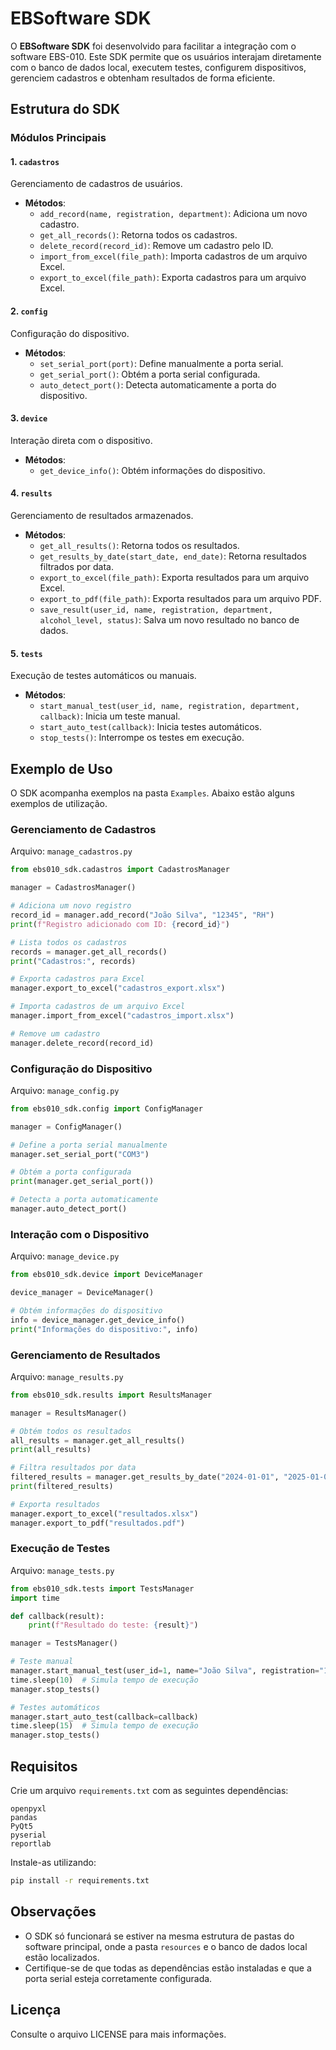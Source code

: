 # EBSoftware SDK

O **EBSoftware SDK** foi desenvolvido para facilitar a integração com o software EBS-010. Este SDK permite que os usuários interajam diretamente com o banco de dados local, executem testes, configurem dispositivos, gerenciem cadastros e obtenham resultados de forma eficiente.

## Estrutura do SDK

### Módulos Principais

#### 1. `cadastros`
Gerenciamento de cadastros de usuários.

- **Métodos**:
  - `add_record(name, registration, department)`: Adiciona um novo cadastro.
  - `get_all_records()`: Retorna todos os cadastros.
  - `delete_record(record_id)`: Remove um cadastro pelo ID.
  - `import_from_excel(file_path)`: Importa cadastros de um arquivo Excel.
  - `export_to_excel(file_path)`: Exporta cadastros para um arquivo Excel.

#### 2. `config`
Configuração do dispositivo.

- **Métodos**:
  - `set_serial_port(port)`: Define manualmente a porta serial.
  - `get_serial_port()`: Obtém a porta serial configurada.
  - `auto_detect_port()`: Detecta automaticamente a porta do dispositivo.

#### 3. `device`
Interação direta com o dispositivo.

- **Métodos**:
  - `get_device_info()`: Obtém informações do dispositivo.

#### 4. `results`
Gerenciamento de resultados armazenados.

- **Métodos**:
  - `get_all_results()`: Retorna todos os resultados.
  - `get_results_by_date(start_date, end_date)`: Retorna resultados filtrados por data.
  - `export_to_excel(file_path)`: Exporta resultados para um arquivo Excel.
  - `export_to_pdf(file_path)`: Exporta resultados para um arquivo PDF.
  - `save_result(user_id, name, registration, department, alcohol_level, status)`: Salva um novo resultado no banco de dados.

#### 5. `tests`
Execução de testes automáticos ou manuais.

- **Métodos**:
  - `start_manual_test(user_id, name, registration, department, callback)`: Inicia um teste manual.
  - `start_auto_test(callback)`: Inicia testes automáticos.
  - `stop_tests()`: Interrompe os testes em execução.

## Exemplo de Uso

O SDK acompanha exemplos na pasta `Examples`. Abaixo estão alguns exemplos de utilização.

### Gerenciamento de Cadastros
Arquivo: `manage_cadastros.py`
```python
from ebs010_sdk.cadastros import CadastrosManager

manager = CadastrosManager()

# Adiciona um novo registro
record_id = manager.add_record("João Silva", "12345", "RH")
print(f"Registro adicionado com ID: {record_id}")

# Lista todos os cadastros
records = manager.get_all_records()
print("Cadastros:", records)

# Exporta cadastros para Excel
manager.export_to_excel("cadastros_export.xlsx")

# Importa cadastros de um arquivo Excel
manager.import_from_excel("cadastros_import.xlsx")

# Remove um cadastro
manager.delete_record(record_id)
```

### Configuração do Dispositivo
Arquivo: `manage_config.py`
```python
from ebs010_sdk.config import ConfigManager

manager = ConfigManager()

# Define a porta serial manualmente
manager.set_serial_port("COM3")

# Obtém a porta configurada
print(manager.get_serial_port())

# Detecta a porta automaticamente
manager.auto_detect_port()
```

### Interação com o Dispositivo
Arquivo: `manage_device.py`
```python
from ebs010_sdk.device import DeviceManager

device_manager = DeviceManager()

# Obtém informações do dispositivo
info = device_manager.get_device_info()
print("Informações do dispositivo:", info)
```

### Gerenciamento de Resultados
Arquivo: `manage_results.py`
```python
from ebs010_sdk.results import ResultsManager

manager = ResultsManager()

# Obtém todos os resultados
all_results = manager.get_all_results()
print(all_results)

# Filtra resultados por data
filtered_results = manager.get_results_by_date("2024-01-01", "2025-01-06")
print(filtered_results)

# Exporta resultados
manager.export_to_excel("resultados.xlsx")
manager.export_to_pdf("resultados.pdf")
```

### Execução de Testes
Arquivo: `manage_tests.py`
```python
from ebs010_sdk.tests import TestsManager
import time

def callback(result):
    print(f"Resultado do teste: {result}")

manager = TestsManager()

# Teste manual
manager.start_manual_test(user_id=1, name="João Silva", registration="12345", department="TI", callback=callback)
time.sleep(10)  # Simula tempo de execução
manager.stop_tests()

# Testes automáticos
manager.start_auto_test(callback=callback)
time.sleep(15)  # Simula tempo de execução
manager.stop_tests()
```

## Requisitos

Crie um arquivo `requirements.txt` com as seguintes dependências:
```
openpyxl
pandas
PyQt5
pyserial
reportlab
```

Instale-as utilizando:
```bash
pip install -r requirements.txt
```

## Observações
- O SDK só funcionará se estiver na mesma estrutura de pastas do software principal, onde a pasta `resources` e o banco de dados local estão localizados.
- Certifique-se de que todas as dependências estão instaladas e que a porta serial esteja corretamente configurada.

## Licença
Consulte o arquivo LICENSE para mais informações.
